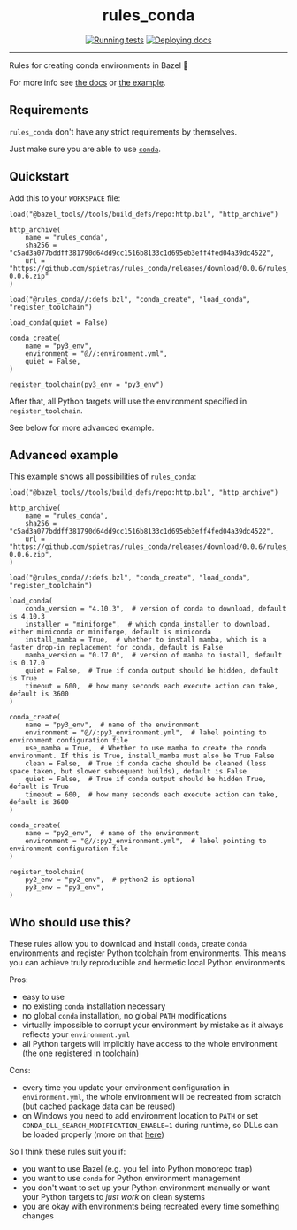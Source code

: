 <h1 align="center">rules_conda</h1>

<div align="center">

[![Running tests](https://github.com/spietras/rules_conda/actions/workflows/test.yml/badge.svg)](https://github.com/spietras/rules_conda/actions/workflows/test.yml)
[![Deploying docs](https://github.com/spietras/rules_conda/actions/workflows/docs.yml/badge.svg)](https://github.com/spietras/rules_conda/actions/workflows/docs.yml)

</div>

---

Rules for creating conda environments in Bazel 💚

For more info see [the docs](https://spietras.github.io/rules_conda) or [the example](https://github.com/spietras/rules_conda/tree/main/example).

## Requirements

`rules_conda` don't have any strict requirements by themselves.

Just make sure you are able to use [`conda`](https://docs.conda.io/en/latest/miniconda.html#system-requirements).

## Quickstart

Add this to your `WORKSPACE` file:

```starlark
load("@bazel_tools//tools/build_defs/repo:http.bzl", "http_archive")

http_archive(
    name = "rules_conda",
    sha256 = "c5ad3a077bddff381790d64dd9cc1516b8133c1d695eb3eff4fed04a39dc4522",
    url = "https://github.com/spietras/rules_conda/releases/download/0.0.6/rules_conda-0.0.6.zip"
)

load("@rules_conda//:defs.bzl", "conda_create", "load_conda", "register_toolchain")

load_conda(quiet = False)

conda_create(
    name = "py3_env",
    environment = "@//:environment.yml",
    quiet = False,
)

register_toolchain(py3_env = "py3_env")
```

After that, all Python targets will use the environment specified in `register_toolchain`.

See below for more advanced example.

## Advanced example

This example shows all possibilities of `rules_conda`:

```starlark
load("@bazel_tools//tools/build_defs/repo:http.bzl", "http_archive")

http_archive(
    name = "rules_conda",
    sha256 = "c5ad3a077bddff381790d64dd9cc1516b8133c1d695eb3eff4fed04a39dc4522",
    url = "https://github.com/spietras/rules_conda/releases/download/0.0.6/rules_conda-0.0.6.zip",
)

load("@rules_conda//:defs.bzl", "conda_create", "load_conda", "register_toolchain")

load_conda(
    conda_version = "4.10.3",  # version of conda to download, default is 4.10.3
    installer = "miniforge",  # which conda installer to download, either miniconda or miniforge, default is miniconda
    install_mamba = True,  # whether to install mamba, which is a faster drop-in replacement for conda, default is False
    mamba_version = "0.17.0",  # version of mamba to install, default is 0.17.0
    quiet = False,  # True if conda output should be hidden, default is True
    timeout = 600,  # how many seconds each execute action can take, default is 3600
)

conda_create(
    name = "py3_env",  # name of the environment
    environment = "@//:py3_environment.yml",  # label pointing to environment configuration file
    use_mamba = True,  # Whether to use mamba to create the conda environment. If this is True, install_mamba must also be True	False
    clean = False,  # True if conda cache should be cleaned (less space taken, but slower subsequent builds), default is False
    quiet = False,  # True if conda output should be hidden	True, default is True
    timeout = 600,  # how many seconds each execute action can take, default is 3600
)

conda_create(
    name = "py2_env",  # name of the environment
    environment = "@//:py2_environment.yml",  # label pointing to environment configuration file
)

register_toolchain(
    py2_env = "py2_env",  # python2 is optional
    py3_env = "py3_env",
)
```

## Who should use this?

These rules allow you to download and install `conda`, create `conda` environments and register Python toolchain from environments.
This means you can achieve truly reproducible and hermetic local Python environments.

Pros:

- easy to use
- no existing `conda` installation necessary
- no global `conda` installation, no global `PATH` modifications
- virtually impossible to corrupt your environment by mistake as it always reflects your `environment.yml`
- all Python targets will implicitly have access to the whole environment (the one registered in toolchain)

Cons:

- every time you update your environment configuration in `environment.yml`, the whole environment will be recreated from scratch (but cached package data can be reused)
- on Windows you need to add environment location to `PATH` or set `CONDA_DLL_SEARCH_MODIFICATION_ENABLE=1` during runtime, so DLLs can be loaded properly (more on that [here](https://spietras.github.io/rules_conda/usage/issues/#path-issue))

So I think these rules suit you if:

- you want to use Bazel (e.g. you fell into Python monorepo trap)
- you want to use `conda` for Python environment management
- you don't want to set up your Python environment manually or want your Python targets to _just work_ on clean systems
- you are okay with environments being recreated every time something changes
